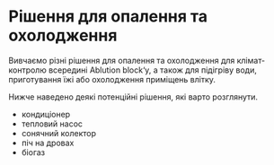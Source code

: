 # Рішення для опалення та охолодження

Вивчаємо різні рішення для опалення та охолодження для клімат-контролю всередині Ablution block‘у, а також для підігріву води, приготування їжі або охолодження приміщень влітку.

Нижче наведено деякі потенційні рішення, які варто розглянути. 

* кондиціонер
* тепловий насос
* сонячний колектор
* піч на дровах
* біогаз
